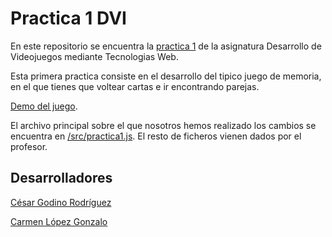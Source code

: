 # Practica 1 DVI

En este repositorio se encuentra la [practica 1](https://github.com/calope03/Practica1DVI/blob/master/practica1.pdf) de la asignatura Desarrollo de Videojuegos mediante Tecnologias Web.

Esta primera practica consiste en el desarrollo del tipico juego de memoria, en el que tienes que voltear cartas e ir encontrando parejas.

[Demo del juego](https://www.youtube.com/watch?v=-6BNbLpHlD4).

El archivo principal sobre el que nosotros hemos realizado los cambios se encuentra en [/src/practica1.js](https://github.com/calope03/Practica1DVI/blob/master/src/practica1.js). El resto de ficheros vienen dados por el profesor.

## Desarrolladores

[César Godino Rodríguez](https://github.com/cloudgrey)

[Carmen López Gonzalo](https://github.com/calope03)
